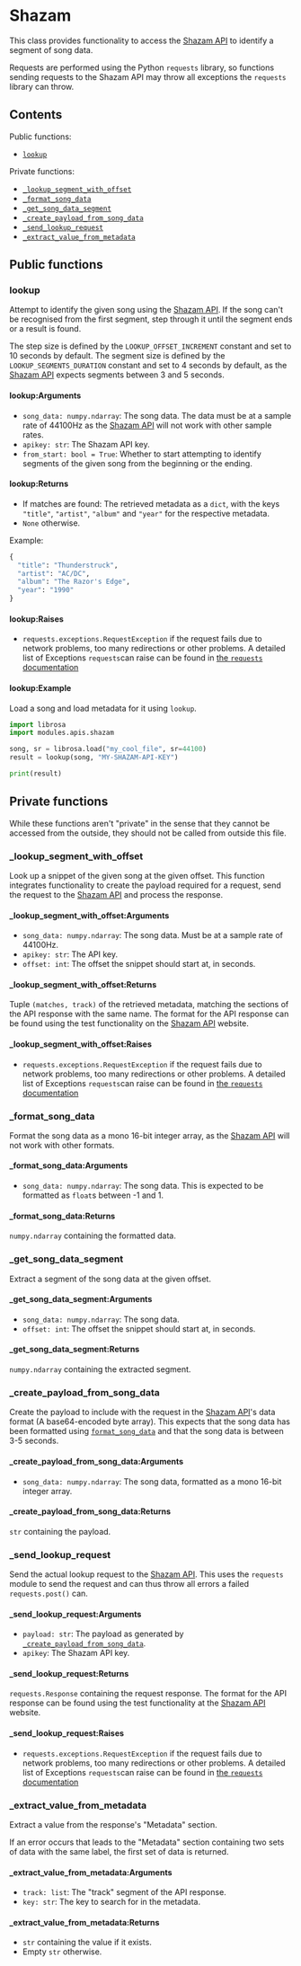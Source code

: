 # Shazam

This class provides functionality to access the [Shazam API](https://rapidapi.com/apidojo/api/shazam) to identify a segment of song data.

Requests are performed using the Python ``requests`` library, so functions sending requests to the Shazam API may throw all exceptions the ``requests`` library can throw.

## Contents

Public functions:

- [``lookup``](#lookup)

Private functions:

- [``_lookup_segment_with_offset``](#_lookup_segment_with_offset)
- [``_format_song_data``](#_format_song_data)
- [``_get_song_data_segment``](#_get_song_data_segment)
- [``_create_payload_from_song_data``](#_create_payload_from_song_data)
- [``_send_lookup_request``](#_send_lookup_request)
- [``_extract_value_from_metadata``](#_extract_value_from_metadata)

## Public functions

### lookup

Attempt to identify the given song using the [Shazam API](https://rapidapi.com/apidojo/api/shazam). If the song can't be recognised from the first segment, step through it until the segment ends or a result is found.

The step size is defined by the ``LOOKUP_OFFSET_INCREMENT`` constant and set to 10 seconds by default. The segment size is defined by the ``LOOKUP_SEGMENTS_DURATION`` constant and set to 4 seconds by default, as the [Shazam API](https://rapidapi.com/apidojo/api/shazam) expects segments between 3 and 5 seconds.

#### lookup:Arguments

- ``song_data: numpy.ndarray``: The song data. The data must be at a sample rate of 44100Hz as the [Shazam API](https://rapidapi.com/apidojo/api/shazam) will not work with other sample rates.
- ``apikey: str``: The Shazam API key.
- ``from_start: bool = True``: Whether to start attempting to identify segments of the given song from the beginning or the ending.

#### lookup:Returns

- If matches are found: The retrieved metadata as a ``dict``, with the keys ``"title"``, ``"artist"``, ``"album"`` and ``"year"`` for the respective metadata.
- ``None`` otherwise.

Example:

```python
{
  "title": "Thunderstruck",
  "artist": "AC/DC",
  "album": "The Razor's Edge",
  "year": "1990"
}
```

#### lookup:Raises

- ``requests.exceptions.RequestException`` if the request fails due to network problems, too many redirections or other problems. A detailed list of Exceptions ``requests``can raise can be found in [the ``requests`` documentation](https://docs.python-requests.org/en/latest/user/quickstart/#errors-and-exceptions)

#### lookup:Example

Load a song and load metadata for it using ``lookup``.

```python
import librosa
import modules.apis.shazam

song, sr = librosa.load("my_cool_file", sr=44100)
result = lookup(song, "MY-SHAZAM-API-KEY")

print(result)
```

## Private functions

While these functions aren't "private" in the sense that they cannot be accessed from the outside, they should not be called from outside this file.

### _lookup_segment_with_offset

Look up a snippet of the given song at the given offset. This function integrates functionality to create the payload required for a request, send the request to the [Shazam API](https://rapidapi.com/apidojo/api/shazam) and process the response.

#### _lookup_segment_with_offset:Arguments

- ``song_data: numpy.ndarray``: The song data. Must be at a sample rate of 44100Hz.
- ``apikey: str``: The API key.
- ``offset: int``: The offset the snippet should start at, in seconds.

#### _lookup_segment_with_offset:Returns

Tuple ``(matches, track)`` of the retrieved metadata, matching the sections of the API response with the same name. The format for the API response can be found using the test functionality on the [Shazam API](https://rapidapi.com/apidojo/api/shazam) website.

#### _lookup_segment_with_offset:Raises

- ``requests.exceptions.RequestException`` if the request fails due to network problems, too many redirections or other problems. A detailed list of Exceptions ``requests``can raise can be found in [the ``requests`` documentation](https://docs.python-requests.org/en/latest/user/quickstart/#errors-and-exceptions)

### _format_song_data

Format the song data as a mono 16-bit integer array, as the [Shazam API](https://rapidapi.com/apidojo/api/shazam) will not work with other formats.

#### _format_song_data:Arguments

- ``song_data: numpy.ndarray``: The song data. This is expected to be formatted as ``float``s between -1 and 1.

#### _format_song_data:Returns

``numpy.ndarray`` containing the formatted data.

### _get_song_data_segment

Extract a segment of the song data at the given offset.

#### _get_song_data_segment:Arguments

- ``song_data: numpy.ndarray``: The song data.
- ``offset: int``: The offset the snippet should start at, in seconds.

#### _get_song_data_segment:Returns

``numpy.ndarray`` containing the extracted segment.

### _create_payload_from_song_data

Create the payload to include with the request in the [Shazam API](https://rapidapi.com/apidojo/api/shazam)'s data format (A base64-encoded byte array). This expects that the song data has been formatted using [``format_song_data``](#_format_song_data) and that the song data is between 3-5 seconds.

#### _create_payload_from_song_data:Arguments

- ``song_data: numpy.ndarray``: The song data, formatted as a mono 16-bit integer array.

#### _create_payload_from_song_data:Returns

``str`` containing the payload.

### _send_lookup_request

Send the actual lookup request to the [Shazam API](https://rapidapi.com/apidojo/api/shazam). This uses the ``requests`` module to send the request and can thus throw all errors a failed ``requests.post()`` can.

#### _send_lookup_request:Arguments

- ``payload: str``: The payload as generated by [``_create_payload_from_song_data``](#_create_payload_from_song_data).
- ``apikey``: The Shazam API key.

#### _send_lookup_request:Returns

``requests.Response`` containing the request response. The format for the API response can be found using the test functionality at the [Shazam API](https://rapidapi.com/apidojo/api/shazam) website.

#### _send_lookup_request:Raises

- ``requests.exceptions.RequestException`` if the request fails due to network problems, too many redirections or other problems. A detailed list of Exceptions ``requests``can raise can be found in [the ``requests`` documentation](https://docs.python-requests.org/en/latest/user/quickstart/#errors-and-exceptions)

### _extract_value_from_metadata

Extract a value from the response's "Metadata" section.

If an error occurs that leads to the "Metadata" section containing two sets of data with the same label, the first set of data is returned.

#### _extract_value_from_metadata:Arguments

- ``track: list``: The "track" segment of the API response.
- ``key: str``: The key to search for in the metadata.

#### _extract_value_from_metadata:Returns

- ``str`` containing the value if it exists.
- Empty ``str`` otherwise.
